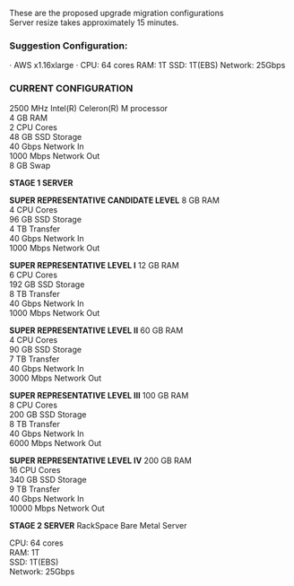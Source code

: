 These are the proposed upgrade migration configurations  
Server resize takes approximately 15 minutes.


### Suggestion Configuration:
· AWS x1.16xlarge
· CPU: 64 cores
RAM: 1T
SSD: 1T(EBS)
Network: 25Gbps


### CURRENT CONFIGURATION
 2500 MHz Intel(R) Celeron(R) M processor  
 4 	GB RAM  
 2 	CPU Cores  
 48 	GB SSD Storage  
 40 	Gbps Network In  
 1000 	Mbps Network Out  
 8 GB Swap  


**STAGE 1 SERVER**

**SUPER REPRESENTATIVE CANDIDATE LEVEL**
 8 	GB RAM  
 4 	CPU Cores  
 96 	GB SSD Storage  
 4 	TB Transfer  
 40 	Gbps Network In  
 1000 	Mbps Network Out  

**SUPER REPRESENTATIVE LEVEL I**
 12 	GB RAM  
 6 	CPU Cores  
 192 	GB SSD Storage  
 8 	TB Transfer  
 40 	Gbps Network In  
 1000 	Mbps Network Out  

**SUPER REPRESENTATIVE LEVEL II**
 60 	GB RAM  
 4 	CPU Cores  
 90 	GB SSD Storage  
 7 	TB Transfer  
 40 	Gbps Network In  
 3000 	Mbps Network Out  

**SUPER REPRESENTATIVE LEVEL III**
 100 	GB RAM  
 8 	CPU Cores  
 200 	GB SSD Storage  
 8 	TB Transfer  
 40 	Gbps Network In  
 6000 	Mbps Network Out  

**SUPER REPRESENTATIVE LEVEL IV**
 200 	GB RAM  
 16 	CPU Cores  
 340 	GB SSD Storage  
 9 	TB Transfer  
 40 	Gbps Network In  
 10000 	Mbps Network Out  



**STAGE 2 SERVER**
 RackSpace Bare Metal Server  
   
 CPU: 64 cores  
 RAM: 1T  
 SSD: 1T(EBS)  
 Network: 25Gbps  
